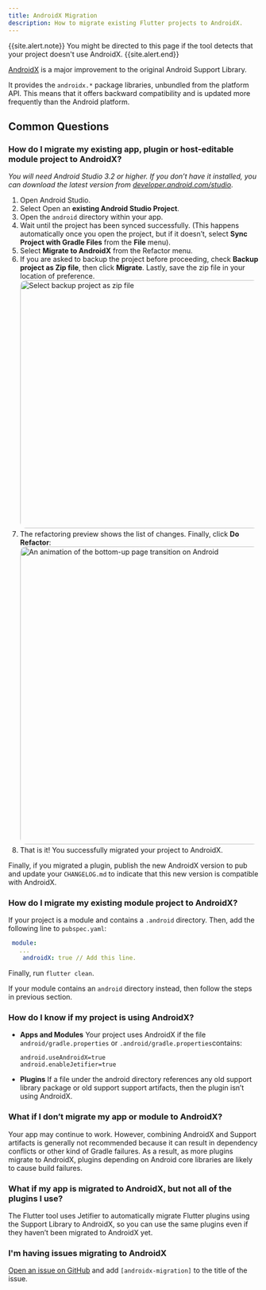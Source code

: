 ```yaml
---
title: AndroidX Migration 
description: How to migrate existing Flutter projects to AndroidX.
---
```


{{site.alert.note}}
  You might be directed to this page if the tool detects that your project
  doesn't use AndroidX.
{{site.alert.end}}

[AndroidX](https://developer.android.com/jetpack/androidx) is a major improvement 
to the original Android Support Library.

It provides the `androidx.*` package libraries, unbundled from the platform API. 
This means that it offers backward compatibility and is updated more frequently 
than the Android platform.

## Common Questions

### How do I migrate my existing app, plugin or host-editable module project to AndroidX?

_You will need Android Studio 3.2 or higher. If you don’t have it installed, 
you can download the latest version from [developer.android.com/studio](developer.android.com/studio)_.

1. Open Android Studio.
2. Select Open an **existing Android Studio Project**.
3. Open the `android` directory within your app.
4. Wait until the project has been synced successfully. 
  (This happens automatically once you open the project, but if it doesn’t,
   select **Sync Project with Gradle Files** from the **File** menu).
5. Select **Migrate to AndroidX** from the Refactor menu. 
6. If you are asked to backup the project before proceeding, 
   check **Backup project as Zip file**, then click **Migrate**. Lastly, save 
   the zip file in your location of preference.
  <img
      width="500"
      style="border-radius: 12px;"
      src="/images/androidx/migrate_prompt.png" 
      class="figure-img img-fluid"
      alt="Select backup project as zip file" />
7. The refactoring preview shows the list of changes. Finally, click **Do Refactor**:
  <img
      width="600"
      style="border-radius: 12px;"
      src="/images/androidx/do_androidx_refactor.png"
      class="figure-img img-fluid"
      alt="An animation of the bottom-up page transition on Android" />
8. That is it! You successfully migrated your project to AndroidX. 

Finally, if you migrated a plugin, publish the new AndroidX version to pub and update 
your `CHANGELOG.md` to indicate that this new version is compatible with AndroidX.


### How do I migrate my existing module project to AndroidX?

If your project is a module and contains a `.android` directory. Then,
add the following line to `pubspec.yaml`:

```yaml
 module:
   ...
    androidX: true // Add this line.
```

Finally, run `flutter clean`.

If your module contains an `android` directory instead, then follow the 
steps in previous section.


### How do I know if my project is using AndroidX?

* **Apps and Modules**
  Your project uses AndroidX if the file `android/gradle.properties` or 
  `.android/gradle.properties`contains:

  ```
  android.useAndroidX=true
  android.enableJetifier=true
  ```

* **Plugins**
  If a file under the android directory references any old support library package
  or old support support artifacts, then the plugin isn’t using AndroidX.

### What if I don’t migrate my app or module to AndroidX?

Your app may continue to work. However, combining AndroidX and Support artifacts 
is generally not recommended because it can result in dependency conflicts or 
other kind of Gradle failures. As a result, as more plugins migrate to AndroidX,
plugins depending on Android core libraries are likely to cause build failures.

### What if my app is migrated to AndroidX, but not all of the plugins I use?

The Flutter tool uses Jetifier to automatically migrate Flutter plugins using 
the Support Library to AndroidX, so you can use the same plugins even if they 
haven’t been migrated to AndroidX yet.

### I'm having issues migrating to AndroidX

[Open an issue on GitHub](https://github.com/flutter/flutter/issues/new/choose)
and add `[androidx-migration]` to the title of the issue.
